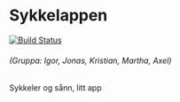 # Sykkelappen
[![Build Status](https://app.travis-ci.com/kritjo/in2000-team18.svg?token=XNJomQjS96GCoqhWwVWP&branch=main)](https://app.travis-ci.com/kritjo/in2000-team18)
###### (Gruppa: Igor, Jonas, Kristian, Martha, Axel)

Sykkeler og sånn, litt app
